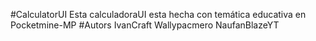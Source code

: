 #CalculatorUI
Esta calculadoraUI esta hecha con temática educativa en Pocketmine-MP
#Autors
IvanCraft 
Wallypacmero
NaufanBlazeYT
